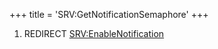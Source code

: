 +++
title = 'SRV:GetNotificationSemaphore'
+++

1.  REDIRECT [SRV:EnableNotification](SRV:EnableNotification "wikilink")